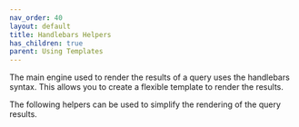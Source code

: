 ```yaml
---
nav_order: 40
layout: default
title: Handlebars Helpers
has_children: true
parent: Using Templates
---
```


The main engine used to render the results of a query uses the handlebars syntax. This allows you to create a flexible template to render the results.

The following helpers can be used to simplify the rendering of the query results.
